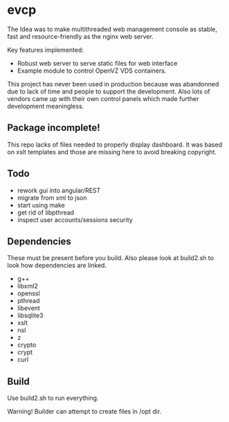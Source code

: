 # evcp

The Idea was to make multithreaded web management console as stable, fast and resource-friendly as the nginx web server.

Key features implemented:
* Robust web server to serve static files for web interface
* Example module to control OpenVZ VDS containers.


This project has never been used in production because was abandonned due to lack of time and people to support the development. 
Also lots of vendors came up with their own control panels which made further development meaningless.

## Package incomplete!

This repo lacks of files needed to properly display dashboard. It was based on xslt templates and those are missing here to avoid breaking copyright.

## Todo

* rework gui into angular/REST
* migrate from xml to json
* start using make
* get rid of libpthread
* inspect user accounts/sessions security

## Dependencies

These must be present before you build.
Also please look at build2.sh to look how dependencies are linked.

* g++
* libxml2
* openssl
* pthread
* libevent
* libsqlite3
* xslt
* nsl
* z
* crypto
* crypt
* curl

## Build

Use build2.sh to run everything.

Warning! Builder can attempt to create files in /opt dir.
